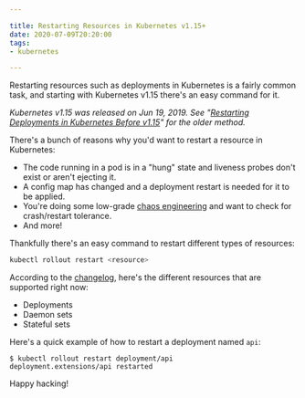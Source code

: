```yaml
---

title: Restarting Resources in Kubernetes v1.15+
date: 2020-07-09T20:20:00
tags:
- kubernetes

---
```


Restarting resources such as deployments in Kubernetes is a fairly common task, and starting with Kubernetes v1.15 there's an easy command for it.

_Kubernetes v1.15 was released on Jun 19, 2019. See "[Restarting Deployments in Kubernetes Before v1.15](/blog/restarting-deployments-in-kubernetes-before-v1.15)" for the older method._

There's a bunch of reasons why you'd want to restart a resource in Kubernetes:

- The code running in a pod is in a "hung" state and liveness probes don't exist or aren't ejecting it.
- A config map has changed and a deployment restart is needed for it to be applied.
- You're doing some low-grade [chaos engineering](https://principlesofchaos.org) and want to check for crash/restart tolerance.
- And more!

Thankfully there's an easy command to restart different types of resources:

```bash
kubectl rollout restart <resource>
```

According to the [changelog](https://github.com/kubernetes/kubernetes/tree/master/CHANGELOG), here's the different resources that are supported right now:

- Deployments
- Daemon sets
- Stateful sets

Here's a quick example of how to restart a deployment named `api`:

```shell
$ kubectl rollout restart deployment/api
deployment.extensions/api restarted
```

Happy hacking!
